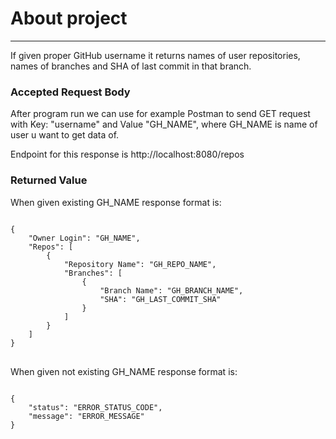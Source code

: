 # About project
___
If given proper GitHub username it returns names of
user repositories, names of branches and SHA of last commit in that branch.

### Accepted Request Body
After program run we can use for example Postman to send GET request
with Key: "username" and Value "GH_NAME", where GH_NAME is name of user
u want to get data of.

Endpoint for this response is http://localhost:8080/repos

### Returned Value
When given existing GH_NAME response format is:
<pre>
<code>
{
    "Owner Login": "GH_NAME",
    "Repos": [
        {
            "Repository Name": "GH_REPO_NAME",
            "Branches": [
                {
                    "Branch Name": "GH_BRANCH_NAME",
                    "SHA": "GH_LAST_COMMIT_SHA"
                }
            ]
        }
    ]
}
</code> 
</pre>

When given not existing GH_NAME response format is:
<pre>
<code>
{
    "status": "ERROR_STATUS_CODE",
    "message": "ERROR_MESSAGE"
}
</code> 
</pre>